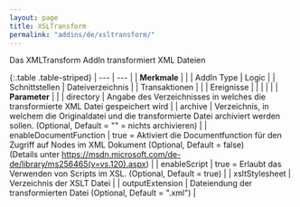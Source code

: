```yaml
---
layout: page
title: XSLTransform
permalink: "addins/de/xsltransform/"
---
```


Das XMLTransform AddIn transformiert XML Dateien

{:.table .table-striped}
| --- | --- |
| __Merkmale__ | |
| AddIn Type | Logic |
| Schnittstellen | Dateiverzeichnis |
| Transaktionen |  |
| Ereignisse |  |
| | |
| __Parameter__ | |
| directory | Angabe des Verzeichnisses in welches die transformierte XML Datei gespeichert wird |
| archive | Verzeichnis, in welchem die Originaldatei und die transformierte Datei archiviert werden sollen. (Optional, Default = "" = nichts archivieren) |
| enableDocumentFunction | true = Aktiviert die Documentfunction für den Zugriff auf Nodes im XML Dokument (Optional, Default = false)<br />(Details unter <a href="https://msdn.microsoft.com/de-de/library/ms256465(v=vs.120).aspx" target="_blank">https://msdn.microsoft.com/de-de/library/ms256465(v=vs.120).aspx</a>) |
| enableScript | true = Erlaubt das Verwenden von Scripts im XSL. (Optional, Default = true) |
| xsltStylesheet | Verzeichnis der XSLT Datei |
| outputExtension | Dateiendung der transformierten Datei (Optional, Default = ".xml") |


<!-- 
## Anwendungsbeispiele 

ToDo
-->
